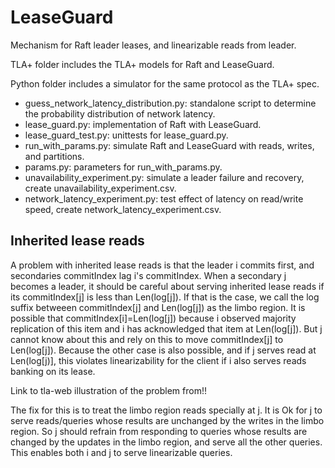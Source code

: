 # LeaseGuard

Mechanism for Raft leader leases, and linearizable reads from leader.

TLA+ folder includes the TLA+ models for Raft and LeaseGuard.

Python folder includes a simulator for the same protocol as the TLA+ spec.

* guess_network_latency_distribution.py: standalone script to determine the probability distribution of network latency.
* lease_guard.py: implementation of Raft with LeaseGuard.
* lease_guard_test.py: unittests for lease_guard.py.
* run_with_params.py: simulate Raft and LeaseGuard with reads, writes, and partitions.
* params.py: parameters for run_with_params.py.
* unavailability_experiment.py: simulate a leader failure and recovery, create unavailability_experiment.csv.
* network_latency_experiment.py: test effect of latency on read/write speed, create network_latency_experiment.csv.

## Inherited lease reads
A problem with inherited lease reads is that the leader i commits first, and secondaries commitIndex lag i's commitIndex. When a secondary j becomes a leader, it should be careful about serving inherited lease reads if its commitIndex[j] is less than Len(log[j]). If that is the case, we call the log suffix betweeen commitIndex[j] and Len(log[j]) as the limbo region. It is possible that commitIndex[i]=Len(log[j]) because i observed majority replication of this item and i has acknowledged that item at Len(log[j]). But j cannot know about this and rely on this to move commitIndex[j] to Len(log[j]). Because the other case is also possible, and if j serves read at Len(log[j)], this violates linearizability for the client if i also serves reads banking on its lease. 

Link to tla-web illustration of the problem from!!

The fix for this is to treat the limbo region reads specially at j. It is Ok for j to serve reads/queries whose results are unchanged by the writes in the limbo region. So j should refrain from responding to queries whose results are changed by the updates in the limbo region, and serve all the other queries. This enables both i and j to serve linearizable queries.
